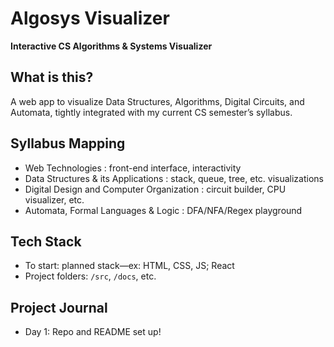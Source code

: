
# Algosys Visualizer

**Interactive CS Algorithms & Systems Visualizer**

## What is this?
A web app to visualize Data Structures, Algorithms, Digital Circuits, and Automata, tightly integrated with my current CS semester’s syllabus.

## Syllabus Mapping
- Web Technologies : front-end interface, interactivity
- Data Structures & its Applications : stack, queue, tree, etc. visualizations
- Digital Design and Computer Organization : circuit builder, CPU visualizer, etc.
- Automata, Formal Languages & Logic : DFA/NFA/Regex playground

## Tech Stack
- To start: planned stack—ex: HTML, CSS, JS; React
- Project folders: `/src`, `/docs`, etc.

## Project Journal
- Day 1: Repo and README set up!
